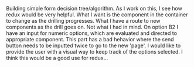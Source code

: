 
Building simple form decision tree/algorithm.  As I work on this, I see how redux would be very helpful.  What I want is the component in 
the container to change as the drilling progresses.  What I have a route to new components as the drill goes on.  Not what I had in mind.  On option B2 I have an input for numeric options, which are evaluated and directed to appropriate component. This part has a bad hehavior where the send button needs to be inputted twice to go to the new 'page'.  I would like to provide the user with a visual way to keep track of the options selected.  I think this would be a good use for redux...